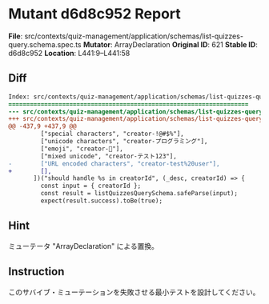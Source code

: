 # Mutant d6d8c952 Report

**File**: src/contexts/quiz-management/application/schemas/list-quizzes-query.schema.spec.ts
**Mutator**: ArrayDeclaration
**Original ID**: 621
**Stable ID**: d6d8c952
**Location**: L441:9–L441:58

## Diff

```diff
Index: src/contexts/quiz-management/application/schemas/list-quizzes-query.schema.spec.ts
===================================================================
--- src/contexts/quiz-management/application/schemas/list-quizzes-query.schema.spec.ts	original
+++ src/contexts/quiz-management/application/schemas/list-quizzes-query.schema.spec.ts	mutated #621
@@ -437,9 +437,9 @@
         ["special characters", "creator-!@#$%"],
         ["unicode characters", "creator-プログラミング"],
         ["emoji", "creator-🚀"],
         ["mixed unicode", "creator-テスト123"],
-        ["URL encoded characters", "creator-test%20user"],
+        [],
       ])("should handle %s in creatorId", (_desc, creatorId) => {
         const input = { creatorId };
         const result = listQuizzesQuerySchema.safeParse(input);
         expect(result.success).toBe(true);
```

## Hint

ミューテータ "ArrayDeclaration" による置換。

## Instruction

このサバイブ・ミューテーションを失敗させる最小テストを設計してください。
